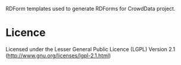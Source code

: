 RDForm templates used to generate RDForms for CrowdData project.

Licence
======================
Licensed under the Lesser General Public Licence (LGPL) Version 2.1 (http://www.gnu.org/licenses/lgpl-2.1.html)

